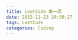 ```yaml
---
title: LeetCode 第一周
date: 2015-11-23 20:50:27
tags: LeetCode
categories: Coding
---
```


<!-- more -->
